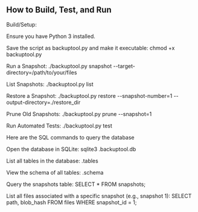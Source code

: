 ## How to Build, Test, and Run

Build/Setup:

Ensure you have Python 3 installed.

Save the script as backuptool.py and make it executable:
chmod +x backuptool.py

Run a Snapshot:
./backuptool.py snapshot --target-directory=/path/to/your/files

List Snapshots:
./backuptool.py list

Restore a Snapshot:
./backuptool.py restore --snapshot-number=1 --output-directory=./restore_dir

Prune Old Snapshots:
./backuptool.py prune --snapshot=1

Run Automated Tests:
./backuptool.py test

Here are the SQL commands to query the database

Open the database in SQLite:
sqlite3 .backuptool.db

List all tables in the database:
.tables

View the schema of all tables:
.schema

Query the snapshots table:
SELECT * FROM snapshots;

List all files associated with a specific snapshot (e.g., snapshot 1):
SELECT path, blob_hash FROM files WHERE snapshot_id = 1;
